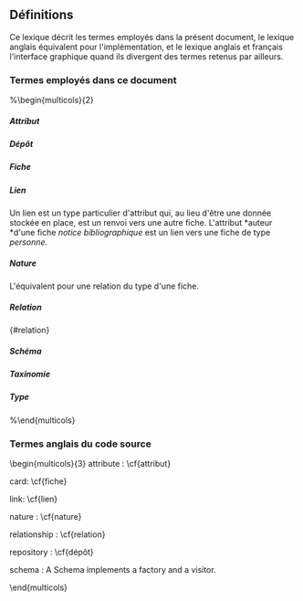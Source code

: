
## Définitions

Ce lexique décrit les termes employés dans la présent document, le
lexique anglais équivalent pour l'implémentation, et le lexique anglais
et français l'interface graphique quand ils divergent des termes retenus
par ailleurs.

### Termes employés dans ce document

%\begin{multicols}{2}

##### Attribut

##### Dépôt

##### Fiche

##### Lien 

Un lien est un type particulier d'attribut qui, au lieu d'être une
donnée stockée en place, est un renvoi vers une autre fiche. L'attribut
*auteur *d'une fiche *notice bibliographique* est un lien
vers une fiche de type *personne*.


##### Nature 

L'équivalent pour une relation du type d'une fiche.


##### Relation
{#relation}


##### Schéma


##### Taxinomie


##### Type

%\end{multicols}

### Termes anglais du code source 

\begin{multicols}{3}
attribute
:   \cf{attribut}

card:
    \cf{fiche}
    
link:
    \cf{lien}
    
nature
:   \cf{nature}

relationship
:   \cf{relation}

repository
:    \cf{dépôt}

schema
:   A Schema implements a factory and a visitor. 


\end{multicols}
